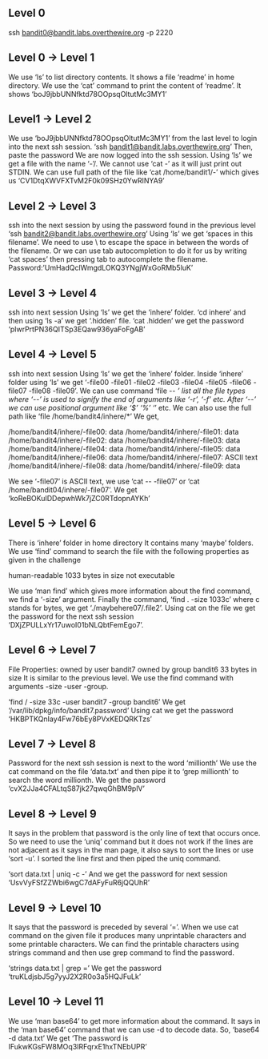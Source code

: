 ## Level 0
	
ssh bandit0@bandit.labs.overthewire.org -p 2220

## Level 0 -> Level 1

We use ‘ls’ to list directory contents. It shows a file ‘readme’ in home directory. We use the ‘cat’ command to print the content of ‘readme’. It shows ‘boJ9jbbUNNfktd78OOpsqOltutMc3MY1’

## Level1 -> Level 2

We use ‘boJ9jbbUNNfktd78OOpsqOltutMc3MY1’ from the last level to login into the next ssh session.
‘ssh bandit1@bandit.labs.overthewire.org’
Then, paste the password
We are now logged into the ssh session.
Using ‘ls’ we get a file with the name ‘-’/.
We cannot use ‘cat -’ as it will just print out STDIN.
We can use full path of the file like ‘cat /home/bandit1/-’ which gives us ‘CV1DtqXWVFXTvM2F0k09SHz0YwRINYA9’

## Level 2 -> Level 3

ssh into the next session by using the password found in the previous level
‘ssh bandit2@bandit.labs.overthewire.org’
Using ‘ls’ we get ‘spaces in this filename’.
We need to use \ to escape the space in between the words of the filename.
Or we can use tab autocompletion to do it for us by writing ‘cat spaces’ then pressing tab to autocomplete the filename.
Password:’UmHadQclWmgdLOKQ3YNgjWxGoRMb5luK’

## Level 3 -> Level 4

ssh into next session
Using ‘ls’ we get the ‘inhere’ folder.
‘cd inhere’ and then using ‘ls -a’ we get ‘.hidden’ file.
‘cat .hidden’ we get the password ‘pIwrPrtPN36QITSp3EQaw936yaFoFgAB’

## Level 4 -> Level 5

ssh into next session
Using ‘ls’ we get the ‘inhere’ folder.
Inside ‘inhere’ folder using ‘ls’ we get
‘-file00  -file01  -file02  -file03  -file04  -file05  -file06  -file07  -file08  -file09’.
We can use command ‘file -- *’ list all the file types where ‘--’ is used to signify the end of arguments like ‘-r’, ‘-f’ etc. After ‘--’ we can use positional argument like ‘$’ ‘%’ ‘*’ etc.
We can also use the full path like ‘file /home/bandit4/inhere/*’
We get,

/home/bandit4/inhere/-file00: data
/home/bandit4/inhere/-file01: data
/home/bandit4/inhere/-file02: data
/home/bandit4/inhere/-file03: data
/home/bandit4/inhere/-file04: data
/home/bandit4/inhere/-file05: data
/home/bandit4/inhere/-file06: data
/home/bandit4/inhere/-file07: ASCII text
/home/bandit4/inhere/-file08: data
/home/bandit4/inhere/-file09: data

We see ‘-file07’ is ASCII text, we use ‘cat -- -file07’ or ‘cat /home/bandit04/inhere/-file07’.
We get ‘koReBOKuIDDepwhWk7jZC0RTdopnAYKh’

## Level 5 -> Level 6

There is ‘inhere’ folder in home directory
It contains many ‘maybe’ folders. We use ‘find’ command to search the file with the following properties as given in the challenge

human-readable
1033 bytes in size
not executable

We use ‘man find’ which gives more information about the find command, we find a ‘-size’ argument. 
Finally the command,
‘find . -size 1033c’ where c stands for bytes, we get ‘./maybehere07/.file2’.
Using cat on the file we get the password for the next ssh session ‘DXjZPULLxYr17uwoI01bNLQbtFemEgo7’.

## Level 6 -> Level 7

File Properties:
owned by user bandit7
owned by group bandit6
33 bytes in size
It is similar to the previous level. We use the find command with arguments -size -user -group.

‘find / -size 33c -user bandit7 -group bandit6’
We get ‘/var/lib/dpkg/info/bandit7.password’
Using cat we get the password ‘HKBPTKQnIay4Fw76bEy8PVxKEDQRKTzs’

## Level 7 -> Level 8

Password for the next ssh session is next to the word ‘millionth’
We use the cat command on the file ‘data.txt’ and then pipe it to ‘grep millionth’ to search the word millionth. We get the password ‘cvX2JJa4CFALtqS87jk27qwqGhBM9plV’

## Level 8 -> Level 9

It says in the problem that password is the only line of text that occurs once. So we need to use the ‘uniq’ command but it does not work if the lines are not adjacent as it says in the man page, it also says to sort the lines or use ‘sort -u’. I sorted the line first and then piped the uniq command.

‘sort data.txt | uniq -c -’
And we get the password for next session ‘UsvVyFSfZZWbi6wgC7dAFyFuR6jQQUhR’

## Level 9 -> Level 10

It says that the password is preceded by several ‘=’. When we use cat command on the given file it produces many unprintable characters and some printable characters. We can find the printable characters using strings command and then use grep command to find the password.

‘strings data.txt | grep =’
We get the password ‘truKLdjsbJ5g7yyJ2X2R0o3a5HQJFuLk’

## Level 10 -> Level 11

We use ‘man base64’ to get more information about the command. It says in the ‘man base64’ command that we can use -d to decode data.
So,
‘base64 -d data.txt’
We get
‘The password is IFukwKGsFW8MOq3IRFqrxE1hxTNEbUPR’

